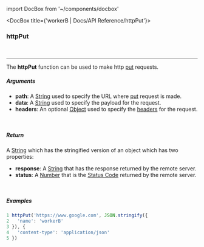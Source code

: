 import DocBox from '~/components/docbox'

<DocBox title={'workerB | Docs/API Reference/httpPut'}>

### **httpPut**
<br/>
<hr/>

The **httpPut** function can be used to make http [put](https://developer.mozilla.org/en-US/docs/Web/HTTP/Methods/PUT) requests.
<br/>

##### Arguments

-   **path**: A [String](https://developer.mozilla.org/docs/Web/JavaScript/Reference/Global_Objects/String) used to specify the URL where [put](https://developer.mozilla.org/en-US/docs/Web/HTTP/Methods/PUT) request is made.
-   **data**: A [String](https://developer.mozilla.org/docs/Web/JavaScript/Reference/Global_Objects/String) used to specify the payload for the request.
-   **headers**: An optional [Object](https://developer.mozilla.org/docs/Web/JavaScript/Reference/Global_Objects/Object) used to specify the [headers](https://developer.mozilla.org/en-US/docs/Glossary/HTTP_header) for the request.

<br/>

##### Return

A [String](https://developer.mozilla.org/docs/Web/JavaScript/Reference/Global_Objects/String) which has the stringified version of an object which has two properties:
-  **response**: A [String](https://developer.mozilla.org/docs/Web/JavaScript/Reference/Global_Objects/String) that has the response returned by the remote server.
-  **status**: A [Number](https://developer.mozilla.org/docs/Web/JavaScript/Reference/Global_Objects/Number) that is the [Status Code](https://developer.mozilla.org/en-US/docs/Web/HTTP/Status) returned by the remote server.

<br/>

##### Examples

```javascript
1 httpPut('https://www.google.com', JSON.stringify({ 
2   'name': 'workerB' 
3 }), {
4   'content-type': 'application/json'
5 })
```

</DocBox>